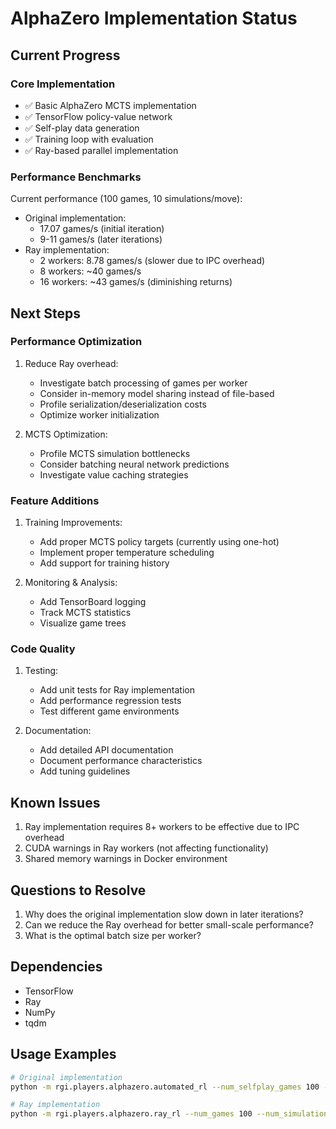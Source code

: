 # AlphaZero Implementation Status

## Current Progress

### Core Implementation
- ✅ Basic AlphaZero MCTS implementation
- ✅ TensorFlow policy-value network
- ✅ Self-play data generation
- ✅ Training loop with evaluation
- ✅ Ray-based parallel implementation

### Performance Benchmarks
Current performance (100 games, 10 simulations/move):
- Original implementation: 
  - 17.07 games/s (initial iteration)
  - 9-11 games/s (later iterations)
- Ray implementation:
  - 2 workers: 8.78 games/s (slower due to IPC overhead)
  - 8 workers: ~40 games/s
  - 16 workers: ~43 games/s (diminishing returns)

## Next Steps

### Performance Optimization
1. Reduce Ray overhead:
   - Investigate batch processing of games per worker
   - Consider in-memory model sharing instead of file-based
   - Profile serialization/deserialization costs
   - Optimize worker initialization

2. MCTS Optimization:
   - Profile MCTS simulation bottlenecks
   - Consider batching neural network predictions
   - Investigate value caching strategies

### Feature Additions
1. Training Improvements:
   - Add proper MCTS policy targets (currently using one-hot)
   - Implement proper temperature scheduling
   - Add support for training history

2. Monitoring & Analysis:
   - Add TensorBoard logging
   - Track MCTS statistics
   - Visualize game trees

### Code Quality
1. Testing:
   - Add unit tests for Ray implementation
   - Add performance regression tests
   - Test different game environments

2. Documentation:
   - Add detailed API documentation
   - Document performance characteristics
   - Add tuning guidelines

## Known Issues
1. Ray implementation requires 8+ workers to be effective due to IPC overhead
2. CUDA warnings in Ray workers (not affecting functionality)
3. Shared memory warnings in Docker environment

## Questions to Resolve
1. Why does the original implementation slow down in later iterations?
2. Can we reduce the Ray overhead for better small-scale performance?
3. What is the optimal batch size per worker?

## Dependencies
- TensorFlow
- Ray
- NumPy
- tqdm

## Usage Examples
```bash
# Original implementation
python -m rgi.players.alphazero.automated_rl --num_selfplay_games 100 --num_simulations 10

# Ray implementation
python -m rgi.players.alphazero.ray_rl --num_games 100 --num_simulations 10 --num_workers 8
``` 